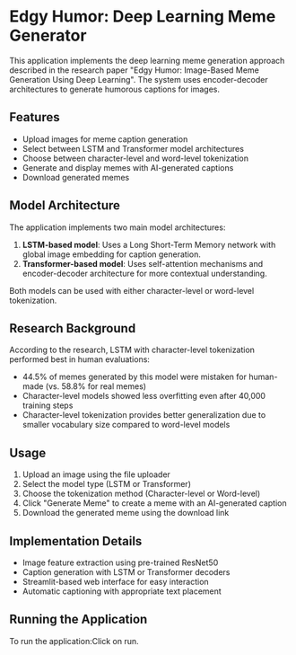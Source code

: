 # Edgy Humor: Deep Learning Meme Generator

This application implements the deep learning meme generation approach described in the research paper "Edgy Humor: Image-Based Meme Generation Using Deep Learning". The system uses encoder-decoder architectures to generate humorous captions for images.

## Features

- Upload images for meme caption generation
- Select between LSTM and Transformer model architectures
- Choose between character-level and word-level tokenization
- Generate and display memes with AI-generated captions
- Download generated memes

## Model Architecture

The application implements two main model architectures:

1. **LSTM-based model**: Uses a Long Short-Term Memory network with global image embedding for caption generation.
2. **Transformer-based model**: Uses self-attention mechanisms and encoder-decoder architecture for more contextual understanding.

Both models can be used with either character-level or word-level tokenization.

## Research Background

According to the research, LSTM with character-level tokenization performed best in human evaluations:
- 44.5% of memes generated by this model were mistaken for human-made (vs. 58.8% for real memes)
- Character-level models showed less overfitting even after 40,000 training steps
- Character-level tokenization provides better generalization due to smaller vocabulary size compared to word-level models

## Usage

1. Upload an image using the file uploader
2. Select the model type (LSTM or Transformer)
3. Choose the tokenization method (Character-level or Word-level)
4. Click "Generate Meme" to create a meme with an AI-generated caption
5. Download the generated meme using the download link

## Implementation Details

- Image feature extraction using pre-trained ResNet50
- Caption generation with LSTM or Transformer decoders
- Streamlit-based web interface for easy interaction
- Automatic captioning with appropriate text placement

## Running the Application

To run the application:Click on run.

